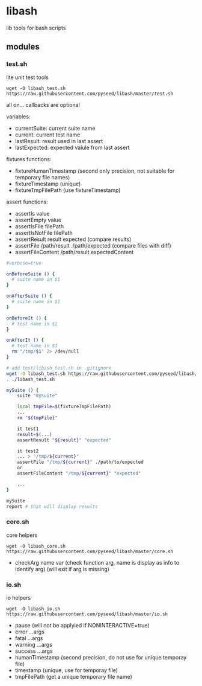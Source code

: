 # libash

lib tools for bash scripts

## modules

### test.sh

lite unit test tools

```
wget -O libash_test.sh https://raw.githubusercontent.com/pyseed/libash/master/test.sh
```

all on... callbacks are optional

variables:
- currentSuite: current suite name
- current: current test name
- lastResult: result used in last assert
- lastExpected: expected valule from last assert

fixtures functions:
- fixtureHumanTimestamp (second only precision, not suitable for temporary file names)
- fixtureTimestamp (unique)
- fixtureTmpFilePath (use fixtureTimestamp)

assert functions:
- assertIs value
- assertEmpty value
- assertIsFile filePath
- assertIsNotFile filePath
- assertResult result expected (compare results)
- assertFile /path/result ./path/expected (compare files with diff)
- assertFileContent /path/result expectedContent

```bash
#verbose=true

onBeforeSuite () {
  # suite name in $1
}

onAfterSuite () {
  # suite name in $1
}

onBeforeIt () {
  # test name in $1
}

onAfterIt () {
  # test name in $1
  rm "/tmp/$1" 2> /dev/null
}

# add test/libash_test.sh in .gitignore
wget -O libash_test.sh https://raw.githubusercontent.com/pyseed/libash/master/test.sh
. ./libash_test.sh

mySuite () {
    suite "mysuite"

    local tmpFile=$(fixtureTmpFilePath)
    ...
    rm "${tmpFile}"

    it test1
    result=$(...)
    assertResult "${result}" "expected"

    it test2
    ... > "/tmp/${current}"
    assertFile "/tmp/${current}" ./path/to/expected
    or
    assertFileContent "/tmp/${current}" "expected"

    ...
}

mySuite
report # that will display results
```

### core.sh

core helpers

```
wget -O libash_core.sh https://raw.githubusercontent.com/pyseed/libash/master/core.sh
```

- checkArg name var (check function arg, name is display as info to identify arg) (will exit if arg is missing)

### io.sh

io helpers

```
wget -O libash_io.sh https://raw.githubusercontent.com/pyseed/libash/master/io.sh
```

- pause (will not be applyied if NONINTERACTIVE=true)
- error ...args
- fatal ...args
- warning ...args
- success ...args
- humanTimestamp (second precision, do not use for unique temporay file)
- timestamp (unique, use for temporay file)
- tmpFilePath (get a unique temporary file name)
